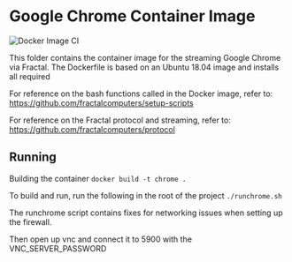 # Google Chrome Container Image

![Docker Image CI](https://github.com/fractalcomputers/container-images/workflows/Docker%20Image%20CI/badge.svg)

This folder contains the container image for the streaming Google Chrome via Fractal. The Dockerfile is based on an Ubuntu 18.04 image and installs all required 

For reference on the bash functions called in the Docker image, refer to: https://github.com/fractalcomputers/setup-scripts

For reference on the Fractal protocol and streaming, refer to: https://github.com/fractalcomputers/protocol

## Running

Building the container
`docker build -t chrome . `

To build and run, run the following in the root of the project
`./runchrome.sh`

The runchrome script contains fixes for networking issues when setting up the firewall.

Then open up vnc and connect it to 5900 with the VNC_SERVER_PASSWORD
